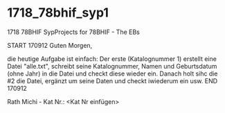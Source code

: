 ﻿# 1718_78bhif_syp1
1718 78BHIF SypProjects for 78BHIF - The EBs

START 170912
Guten Morgen,

die heutige Aufgabe ist einfach: Der erste (Katalognummer 1) erstellt eine Datei "alle.txt", schreibt seine 
Katalognummer, Namen und Geburtsdatum (ohne Jahr)
in die Datei und checkt diese wieder ein.
Danach holt sihc die #2 die Datei, ergänzt um seine Daten und checkt iwiederum ein usw.
END 170912

Rath Michi - Kat Nr.: <Kat Nr einfügen>
